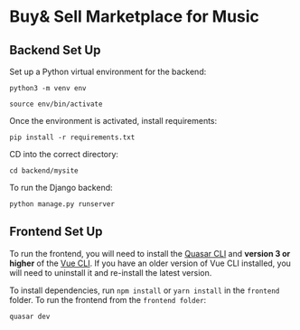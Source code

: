 # Buy& Sell Marketplace for Music

## Backend Set Up

Set up a Python virtual environment for the backend:

```
python3 -m venv env

source env/bin/activate
```

Once the environment is activated, install requirements:

```
pip install -r requirements.txt
```

CD into the correct directory:

```
cd backend/mysite
```

To run the Django backend:
```
python manage.py runserver
```

## Frontend Set Up

To run the frontend, you will need to install the [Quasar CLI](https://quasar.dev/quasar-cli/installation) and **version 3 or higher** of the [Vue CLI](https://cli.vuejs.org/guide/installation.html). If you have an older version of Vue CLI installed, you will need to uninstall it and re-install the latest version.

To install dependencies, run `npm install` or `yarn install` in the `frontend` folder. To run the frontend from the `frontend folder`:

```
quasar dev
```
